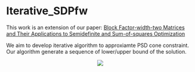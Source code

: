 # Iterative_SDPfw

This work is an extension of our paper: [Block Factor-width-two Matrices and Their Applications to Semidefinite and Sum-of-squares Optimization](https://arxiv.org/abs/1909.11076)

We aim to develop iterative algorithm to approxiamte PSD cone constraint. 
Our algorithm generate a sequence of lower/upper bound of the solution. 
<p align="center">

<img  src="https://user-images.githubusercontent.com/86756536/163081392-e0120b87-d4ff-4d5d-8cc8-05e02096a69b.png">
</p>
